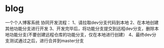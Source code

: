 # blog
一个个人博客系统
协同开发流程：
1、请拉取dev分支代码到本地
2、在本地创建其他功能分支进行开发
3、开发完毕后，将功能分支提交到远程dev分支，删除本地功能分支(不要创建远程仓库的功能分支，仅在本地进行创建）
4、最终dev分支测试通过之后，进行合并到master分支
